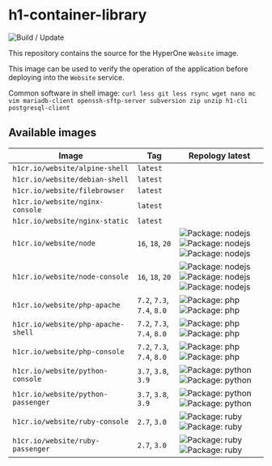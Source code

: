 # h1-container-library

![Build / Update](https://github.com/hyperonecom/h1-container-library/workflows/Build%20/%20Update/badge.svg)

This repository contains the source for the HyperOne ```Website``` image.

This image can be used to verify the operation of the application before deploying into the ```Website``` service.

Common software in shell image: ```curl less git less rsync wget nano mc vim mariadb-client openssh-sftp-server subversion zip unzip h1-cli postgresql-client```

## Available images

<!-- toc-start -->
| Image | Tag | Repology latest |
|------ | --- | --------------- |
| ```h1cr.io/website/alpine-shell``` | ```latest``` |  |
| ```h1cr.io/website/debian-shell``` | ```latest``` |  |
| ```h1cr.io/website/filebrowser``` | ```latest``` |  |
| ```h1cr.io/website/nginx-console``` | ```latest``` |  |
| ```h1cr.io/website/nginx-static``` | ```latest``` |  |
| ```h1cr.io/website/node``` | ```16```, ```18```, ```20``` | ![Package: nodejs](https://repology.org/badge/latest-versions/nodejs.svg?header=nodejs) ![Package: nodejs](https://repology.org/badge/latest-versions/nodejs.svg?header=nodejs) ![Package: nodejs](https://repology.org/badge/latest-versions/nodejs.svg?header=nodejs) |
| ```h1cr.io/website/node-console``` | ```16```, ```18```, ```20``` | ![Package: nodejs](https://repology.org/badge/latest-versions/nodejs.svg?header=nodejs) ![Package: nodejs](https://repology.org/badge/latest-versions/nodejs.svg?header=nodejs) ![Package: nodejs](https://repology.org/badge/latest-versions/nodejs.svg?header=nodejs) |
| ```h1cr.io/website/php-apache``` | ```7.2```, ```7.3```, ```7.4```, ```8.0``` | ![Package: php](https://repology.org/badge/latest-versions/php.svg?header=php) ![Package: php](https://repology.org/badge/latest-versions/php.svg?header=php) |
| ```h1cr.io/website/php-apache-shell``` | ```7.2```, ```7.3```, ```7.4```, ```8.0``` | ![Package: php](https://repology.org/badge/latest-versions/php.svg?header=php) ![Package: php](https://repology.org/badge/latest-versions/php.svg?header=php) |
| ```h1cr.io/website/php-console``` | ```7.2```, ```7.3```, ```7.4```, ```8.0``` | ![Package: php](https://repology.org/badge/latest-versions/php.svg?header=php) ![Package: php](https://repology.org/badge/latest-versions/php.svg?header=php) |
| ```h1cr.io/website/python-console``` | ```3.7```, ```3.8```, ```3.9``` | ![Package: python](https://repology.org/badge/latest-versions/python.svg?header=python) ![Package: python](https://repology.org/badge/latest-versions/python.svg?header=python) |
| ```h1cr.io/website/python-passenger``` | ```3.7```, ```3.8```, ```3.9``` | ![Package: python](https://repology.org/badge/latest-versions/python.svg?header=python) ![Package: python](https://repology.org/badge/latest-versions/python.svg?header=python) |
| ```h1cr.io/website/ruby-console``` | ```2.7```, ```3.0``` | ![Package: ruby](https://repology.org/badge/latest-versions/ruby.svg?header=ruby) ![Package: ruby](https://repology.org/badge/latest-versions/ruby.svg?header=ruby) |
| ```h1cr.io/website/ruby-passenger``` | ```2.7```, ```3.0``` | ![Package: ruby](https://repology.org/badge/latest-versions/ruby.svg?header=ruby) ![Package: ruby](https://repology.org/badge/latest-versions/ruby.svg?header=ruby) |
<!-- toc-end -->
